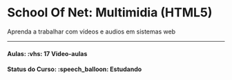<h1>School Of Net: Multimidia (HTML5)</h1>

<p>
Aprenda a trabalhar com vídeos e audios em sistemas web
</p>

<hr/>

<h4><b>Aulas:</b> :vhs: 17 Video-aulas</h4>
<h4><b>Status do Curso:</b> :speech_balloon: Estudando</h4>
